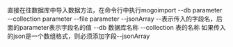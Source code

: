 直接在往数据库中导入数据方法，在命令行中执行mogoimport  --db parameter --collection parameter --file parameter --jsonArray
--表示传入的字段名，后面的parameter表示字段名的值
--db 数据库名称
--collection 表的名称
如果传入的json是一个数组格式，则必须添加字段--jsonArray